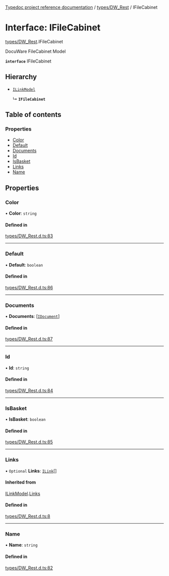 [Typedoc project reference documentation](../README.md) / [types/DW_Rest](../modules/types_dw_rest.md) / IFileCabinet

# Interface: IFileCabinet

[types/DW_Rest](../modules/types_dw_rest.md).IFileCabinet

DocuWare FileCabinet Model

**`interface`** IFileCabinet

## Hierarchy

- [`ILinkModel`](types_dw_rest.ilinkmodel.md)

  ↳ **`IFileCabinet`**

## Table of contents

### Properties

- [Color](types_dw_rest.ifilecabinet.md#color)
- [Default](types_dw_rest.ifilecabinet.md#default)
- [Documents](types_dw_rest.ifilecabinet.md#documents)
- [Id](types_dw_rest.ifilecabinet.md#id)
- [IsBasket](types_dw_rest.ifilecabinet.md#isbasket)
- [Links](types_dw_rest.ifilecabinet.md#links)
- [Name](types_dw_rest.ifilecabinet.md#name)

## Properties

### Color

• **Color**: `string`

#### Defined in

[types/DW_Rest.d.ts:83](https://github.com/DocuWare/REST-Sample-TS/blob/beb3ada/src/types/DW_Rest.d.ts#L83)

___

### Default

• **Default**: `boolean`

#### Defined in

[types/DW_Rest.d.ts:86](https://github.com/DocuWare/REST-Sample-TS/blob/beb3ada/src/types/DW_Rest.d.ts#L86)

___

### Documents

• **Documents**: [[`IDocument`](types_dw_rest.idocument.md)]

#### Defined in

[types/DW_Rest.d.ts:87](https://github.com/DocuWare/REST-Sample-TS/blob/beb3ada/src/types/DW_Rest.d.ts#L87)

___

### Id

• **Id**: `string`

#### Defined in

[types/DW_Rest.d.ts:84](https://github.com/DocuWare/REST-Sample-TS/blob/beb3ada/src/types/DW_Rest.d.ts#L84)

___

### IsBasket

• **IsBasket**: `boolean`

#### Defined in

[types/DW_Rest.d.ts:85](https://github.com/DocuWare/REST-Sample-TS/blob/beb3ada/src/types/DW_Rest.d.ts#L85)

___

### Links

• `Optional` **Links**: [`ILink`](types_dw_rest.ilink.md)[]

#### Inherited from

[ILinkModel](types_dw_rest.ilinkmodel.md).[Links](types_dw_rest.ilinkmodel.md#links)

#### Defined in

[types/DW_Rest.d.ts:8](https://github.com/DocuWare/REST-Sample-TS/blob/beb3ada/src/types/DW_Rest.d.ts#L8)

___

### Name

• **Name**: `string`

#### Defined in

[types/DW_Rest.d.ts:82](https://github.com/DocuWare/REST-Sample-TS/blob/beb3ada/src/types/DW_Rest.d.ts#L82)
